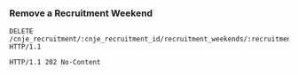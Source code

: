 ### Remove a Recruitment Weekend

```http
DELETE /cnje_recruitment/:cnje_recruitment_id/recruitment_weekends/:recruitment_weekend_id HTTP/1.1
```

```http
HTTP/1.1 202 No-Content
```

